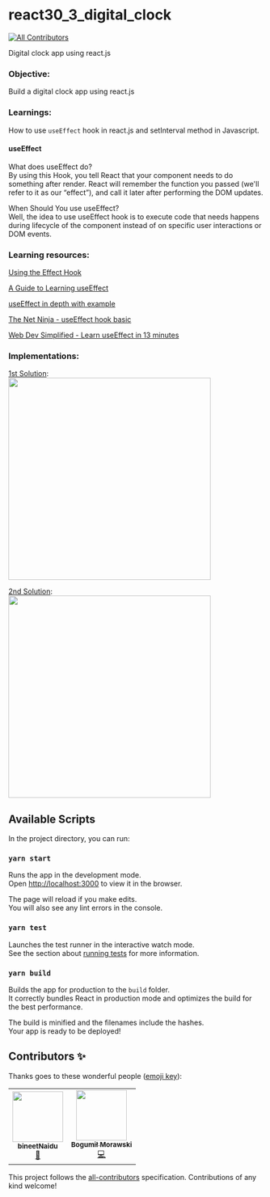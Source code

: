 # react30_3_digital_clock
<!-- ALL-CONTRIBUTORS-BADGE:START - Do not remove or modify this section -->
[![All Contributors](https://img.shields.io/badge/all_contributors-2-orange.svg?style=flat-square)](#contributors-)
<!-- ALL-CONTRIBUTORS-BADGE:END -->
Digital clock app using react.js

### Objective:
Build a digital clock app using react.js

### Learnings:
How to use `useEffect` hook in react.js and setInterval method in Javascript.

#### useEffect
What does useEffect do?   
By using this Hook, you tell React that your component needs to do something after render. React will remember the function you passed (we'll refer to it as our “effect”), and call it later after performing the DOM updates.

When Should You use useEffect?   
Well, the idea to use useEffect hook is to execute code that needs happens during lifecycle of the component instead of on specific user interactions or DOM events.

### Learning resources:
<!-- Add learning resources here -->
[Using the Effect Hook](https://reactjs.org/docs/hooks-effect.html)

[A Guide to Learning useEffect](https://reactjs.org/docs/hooks-effect.html)

[useEffect in depth with example](https://medium.com/swlh/react-hook-a-guide-to-learning-useeffect-11687e777aeb)

[The Net Ninja - useEffect hook basic](https://www.youtube.com/watch?v=gv9ugDJ1ynU)

[Web Dev Simplified - Learn useEffect in 13 minutes](https://www.youtube.com/watch?v=0ZJgIjIuY7U)

### Implementations:
[1st Solution](https://github.com/codeclassifiers/react30_3_digital_clock/tree/master/sample_solution):  
<img src="https://res.cloudinary.com/dk22rcdch/image/upload/v1602056830/Blogimages/DigitalClock_thggps.gif" height=400 />  

[2nd Solution](https://github.com/codeclassifiers/react30_3_digital_clock/tree/master/solution_2):   
<img src="https://res.cloudinary.com/dk22rcdch/image/upload/v1602297066/Blogimages/gif3_ebsqwm.gif" height=400 />  

## Available Scripts

In the project directory, you can run:

### `yarn start`

Runs the app in the development mode.<br />
Open [http://localhost:3000](http://localhost:3000) to view it in the browser.

The page will reload if you make edits.<br />
You will also see any lint errors in the console.

### `yarn test`

Launches the test runner in the interactive watch mode.<br />
See the section about [running tests](https://facebook.github.io/create-react-app/docs/running-tests) for more information.

### `yarn build`

Builds the app for production to the `build` folder.<br />
It correctly bundles React in production mode and optimizes the build for the best performance.

The build is minified and the filenames include the hashes.<br />
Your app is ready to be deployed!

## Contributors ✨

Thanks goes to these wonderful people ([emoji key](https://allcontributors.org/docs/en/emoji-key)):

<!-- ALL-CONTRIBUTORS-LIST:START - Do not remove or modify this section -->
<!-- prettier-ignore-start -->
<!-- markdownlint-disable -->
<table>
  <tr>
    <td align="center"><a href="https://github.com/bineetNaidu"><img src="https://avatars0.githubusercontent.com/u/66471461?v=4" width="100px;" alt=""/><br /><sub><b>bineetNaidu</b></sub></a><br /><a href="https://github.com/codeclassifiers/react30_3_digital_clock/commits?author=bineetNaidu" title="Documentation">📖</a></td>
    <td align="center"><a href="http://bogumilmorawski.com"><img src="https://avatars2.githubusercontent.com/u/65389522?v=4" width="100px;" alt=""/><br /><sub><b>Bogumił Morawski</b></sub></a><br /><a href="https://github.com/codeclassifiers/react30_3_digital_clock/commits?author=kryptondv" title="Code">💻</a></td>
  </tr>
</table>

<!-- markdownlint-enable -->
<!-- prettier-ignore-end -->
<!-- ALL-CONTRIBUTORS-LIST:END -->

This project follows the [all-contributors](https://github.com/all-contributors/all-contributors) specification. Contributions of any kind welcome!
